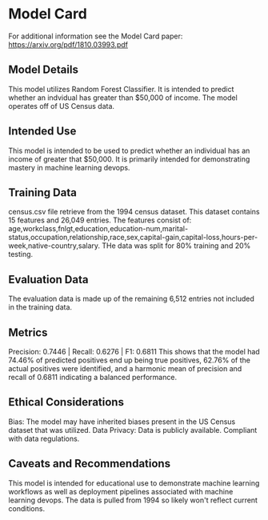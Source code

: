 # Model Card

For additional information see the Model Card paper: https://arxiv.org/pdf/1810.03993.pdf

## Model Details
This model utilizes Random Forest Classifier. It is intended to predict whether an indvidual has greater than $50,000 of income. The model operates off of US Census data.

## Intended Use
This model is intended to be used to predict whether an individual has an income of greater that $50,000. It is primarily intended for demonstrating mastery in machine learning devops. 

## Training Data
census.csv file retrieve from the 1994 census dataset. This dataset contains 15 features and 26,049 entries. The features consist of: age,workclass,fnlgt,education,education-num,marital-status,occupation,relationship,race,sex,capital-gain,capital-loss,hours-per-week,native-country,salary. THe data was split for 80% training and 20% testing.

## Evaluation Data
The evaluation data is made up of the remaining 6,512 entries not included in the training data.

## Metrics
Precision: 0.7446 | Recall: 0.6276 | F1: 0.6811
This shows that the model had 74.46% of predicted positives end up being true positives, 62.76% of the actual positives were identified, and a harmonic mean of precision and recall of 0.6811 indicating a balanced performance.

## Ethical Considerations
Bias: The model may have inherited biases present in the US Census dataset that was utilized.
Data Privacy: Data is publicly available. Compliant with data regulations.

## Caveats and Recommendations
This model is intended for educational use to demonstrate machine learning workflows as well as deployment pipelines associated with machine learning devops. The data is pulled from 1994 so likely won't reflect current conditions.